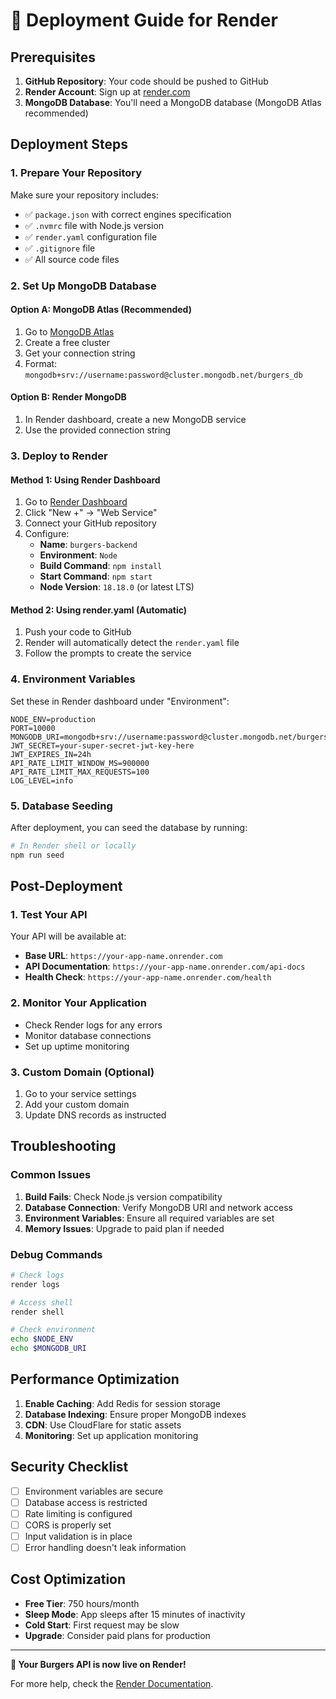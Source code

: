 # 🚀 Deployment Guide for Render

## Prerequisites

1. **GitHub Repository**: Your code should be pushed to GitHub
2. **Render Account**: Sign up at [render.com](https://render.com)
3. **MongoDB Database**: You'll need a MongoDB database (MongoDB Atlas recommended)

## Deployment Steps

### 1. Prepare Your Repository

Make sure your repository includes:

- ✅ `package.json` with correct engines specification
- ✅ `.nvmrc` file with Node.js version
- ✅ `render.yaml` configuration file
- ✅ `.gitignore` file
- ✅ All source code files

### 2. Set Up MongoDB Database

#### Option A: MongoDB Atlas (Recommended)

1. Go to [MongoDB Atlas](https://www.mongodb.com/atlas)
2. Create a free cluster
3. Get your connection string
4. Format: `mongodb+srv://username:password@cluster.mongodb.net/burgers_db`

#### Option B: Render MongoDB

1. In Render dashboard, create a new MongoDB service
2. Use the provided connection string

### 3. Deploy to Render

#### Method 1: Using Render Dashboard

1. Go to [Render Dashboard](https://dashboard.render.com)
2. Click "New +" → "Web Service"
3. Connect your GitHub repository
4. Configure:
   - **Name**: `burgers-backend`
   - **Environment**: `Node`
   - **Build Command**: `npm install`
   - **Start Command**: `npm start`
   - **Node Version**: `18.18.0` (or latest LTS)

#### Method 2: Using render.yaml (Automatic)

1. Push your code to GitHub
2. Render will automatically detect the `render.yaml` file
3. Follow the prompts to create the service

### 4. Environment Variables

Set these in Render dashboard under "Environment":

```env
NODE_ENV=production
PORT=10000
MONGODB_URI=mongodb+srv://username:password@cluster.mongodb.net/burgers_db
JWT_SECRET=your-super-secret-jwt-key-here
JWT_EXPIRES_IN=24h
API_RATE_LIMIT_WINDOW_MS=900000
API_RATE_LIMIT_MAX_REQUESTS=100
LOG_LEVEL=info
```

### 5. Database Seeding

After deployment, you can seed the database by running:

```bash
# In Render shell or locally
npm run seed
```

## Post-Deployment

### 1. Test Your API

Your API will be available at:

- **Base URL**: `https://your-app-name.onrender.com`
- **API Documentation**: `https://your-app-name.onrender.com/api-docs`
- **Health Check**: `https://your-app-name.onrender.com/health`

### 2. Monitor Your Application

- Check Render logs for any errors
- Monitor database connections
- Set up uptime monitoring

### 3. Custom Domain (Optional)

1. Go to your service settings
2. Add your custom domain
3. Update DNS records as instructed

## Troubleshooting

### Common Issues

1. **Build Fails**: Check Node.js version compatibility
2. **Database Connection**: Verify MongoDB URI and network access
3. **Environment Variables**: Ensure all required variables are set
4. **Memory Issues**: Upgrade to paid plan if needed

### Debug Commands

```bash
# Check logs
render logs

# Access shell
render shell

# Check environment
echo $NODE_ENV
echo $MONGODB_URI
```

## Performance Optimization

1. **Enable Caching**: Add Redis for session storage
2. **Database Indexing**: Ensure proper MongoDB indexes
3. **CDN**: Use CloudFlare for static assets
4. **Monitoring**: Set up application monitoring

## Security Checklist

- [ ] Environment variables are secure
- [ ] Database access is restricted
- [ ] Rate limiting is configured
- [ ] CORS is properly set
- [ ] Input validation is in place
- [ ] Error handling doesn't leak information

## Cost Optimization

- **Free Tier**: 750 hours/month
- **Sleep Mode**: App sleeps after 15 minutes of inactivity
- **Cold Start**: First request may be slow
- **Upgrade**: Consider paid plans for production

---

**🎉 Your Burgers API is now live on Render!**

For more help, check the [Render Documentation](https://render.com/docs).
